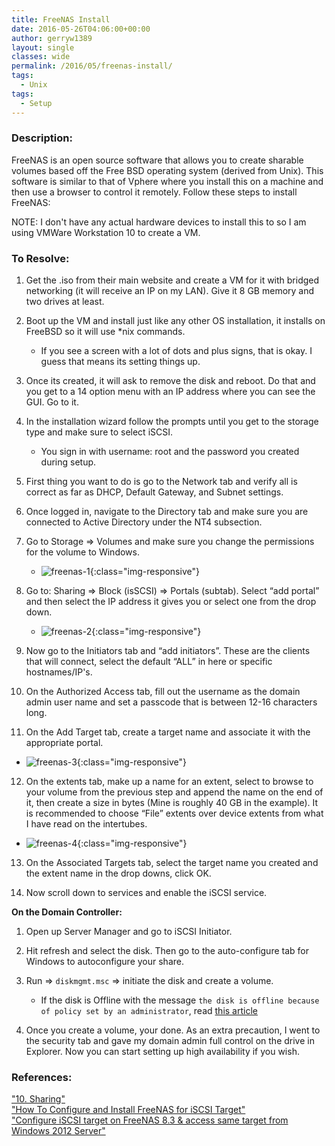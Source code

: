 ```yaml
---
title: FreeNAS Install
date: 2016-05-26T04:06:00+00:00
author: gerryw1389
layout: single
classes: wide
permalink: /2016/05/freenas-install/
tags:
  - Unix
tags:
  - Setup
---
```

<!--more-->

### Description:

FreeNAS is an open source software that allows you to create sharable volumes based off the Free BSD operating system (derived from Unix). This software is similar to that of Vphere where you install this on a machine and then use a browser to control it remotely. Follow these steps to install FreeNAS:

NOTE: I don't have any actual hardware devices to install this to so I am using VMWare Workstation 10 to create a VM.

### To Resolve:

1. Get the .iso from their main website and create a VM for it with bridged networking (it will receive an IP on my LAN). Give it 8 GB memory and two drives at least.

2. Boot up the VM and install just like any other OS installation, it installs on FreeBSD so it will use *nix commands.

   - If you see a screen with a lot of dots and plus signs, that is okay. I guess that means its setting things up.

3. Once its created, it will ask to remove the disk and reboot. Do that and you get to a 14 option menu with an IP address where you can see the GUI. Go to it.

4. In the installation wizard follow the prompts until you get to the storage type and make sure to select iSCSI.

   - You sign in with username: root and the password you created during setup.

5. First thing you want to do is go to the Network tab and verify all is correct as far as DHCP, Default Gateway, and Subnet settings.

6. Once logged in, navigate to the Directory tab and make sure you are connected to Active Directory under the NT4 subsection.

7. Go to Storage => Volumes and make sure you change the permissions for the volume to Windows.

   - ![freenas-1](https://automationadmin.com/assets/images/uploads/2016/09/freenas-1.png){:class="img-responsive"}

8. Go to: Sharing => Block (isSCSI) => Portals (subtab). Select &#8220;add portal&#8221; and then select the IP address it gives you or select one from the drop down.

   - ![freenas-2](https://automationadmin.com/assets/images/uploads/2016/09/freenas-2.png){:class="img-responsive"}

9. Now go to the Initiators tab and &#8220;add initiators&#8221;. These are the clients that will connect, select the default &#8220;ALL&#8221; in here or specific hostnames/IP's.

10. On the Authorized Access tab, fill out the username as the domain admin user name and set a passcode that is between 12-16 characters long.

11. On the Add Target tab, create a target name and associate it with the appropriate portal.

   - ![freenas-3](https://automationadmin.com/assets/images/uploads/2016/09/freenas-3.png){:class="img-responsive"}

12. On the extents tab, make up a name for an extent, select to browse to your volume from the previous step and append the name on the end of it, then create a size in bytes (Mine is roughly 40 GB in the example). It is recommended to choose &#8220;File&#8221; extents over device extents from what I have read on the intertubes.

   - ![freenas-4](https://automationadmin.com/assets/images/uploads/2016/09/freenas-4.png){:class="img-responsive"}

13. On the Associated Targets tab, select the target name you created and the extent name in the drop downs, click OK.

14. Now scroll down to services and enable the iSCSI service.

**On the Domain Controller:**

1. Open up Server Manager and go to iSCSI Initiator.

2. Hit refresh and select the disk. Then go to the auto-configure tab for Windows to autoconfigure your share.

3. Run => `diskmgmt.msc` => initiate the disk and create a volume.

   - If the disk is Offline with the message `the disk is offline because of policy set by an administrator`, read [this article](http://kb.vmware.com/selfservice/microsites/search.do?language=en_US&cmd=displayKC&externalId=2000767)

4. Once you create a volume, your done. As an extra precaution, I went to the security tab and gave my domain admin full control on the drive in Explorer. Now you can start setting up high availability if you wish.

### References:

["10. Sharing"](http://doc.freenas.org/9.3/freenas_sharing.html)  
["How To Configure and Install FreeNAS for iSCSI Target"](https://www.youtube.com/watch?v=nhME_CbZrQs)  
["Configure iSCSI target on FreeNAS 8.3 & access same target from Windows 2012 Server"](https://www.youtube.com/watch?v=7jn2q2ysr5g)  